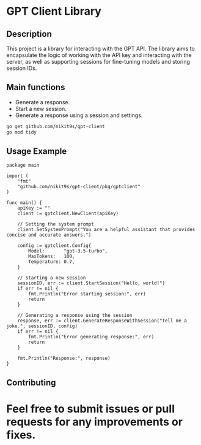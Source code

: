 # GPT Client Library

## Description
This project is a library for interacting with the GPT API. The library aims to encapsulate the logic of working with the API key and interacting with the server, as well as supporting sessions for fine-tuning models and storing session IDs.

## Main functions
- Generate a response.
- Start a new session.
- Generate a response using a session and settings.
```bash
go get github.com/nikit9s/gpt-client
go mod tidy
```
## Usage Example
```golang
package main

import (
    "fmt"
    "github.com/nikit9s/gpt-client/pkg/gptclient"
)

func main() {
    apiKey := ""
    client := gptclient.NewClient(apiKey)

    // Setting the system prompt
    client.SetSystemPrompt("You are a helpful assistant that provides concise and accurate answers.")

    config := gptclient.Config{
        Model:       "gpt-3.5-turbo",
        MaxTokens:   100,
        Temperature: 0.7,
    }

    // Starting a new session
    sessionID, err := client.StartSession("Hello, world!")
    if err != nil {
        fmt.Println("Error starting session:", err)
        return
    }

    // Generating a response using the session
    response, err := client.GenerateResponseWithSession("Tell me a joke.", sessionID, config)
    if err != nil {
        fmt.Println("Error generating response:", err)
        return
    }

    fmt.Println("Response:", response)
}
```

## Contributing

# Feel free to submit issues or pull requests for any improvements or fixes.

